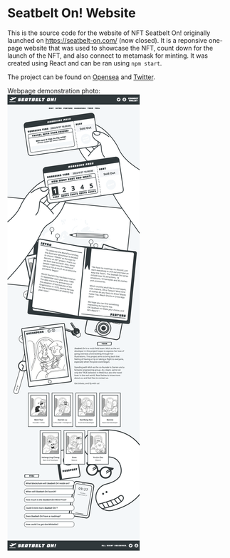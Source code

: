 # Seatbelt On! Website

This is the source code for the website of NFT Seatbelt On! originally launched on https://seatbelt-on.com/ (now closed). It is a reponsive one-page website that was used to showcase the NFT, count down for the launch of the NFT, and also connect to metamask for minting. It was created using React and can be ran using ```npm start```.

The project can be found on [Opensea](https://opensea.io/collection/seatbelt-on) and [Twitter](https://twitter.com/oseatbelt?s=11&t=PLKlEa57_vOAcgILg7NImw).

Webpage demonstration photo:
![Webpage demo](https://github.com/daironghan/seatbelt-on/blob/master/public/images/demo.png?raw=true://url/to/img.png)

